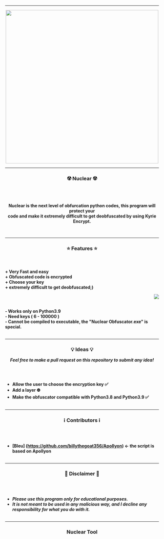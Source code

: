-----

<p align="center">
<img src="https://user-images.githubusercontent.com/103894335/163794304-eaa34d32-41c4-47ce-a07e-08e83915b631.png", width="500", height="500">
</p>

-----

### <p align="center">☢️ Nuclear ☢️</p>

<br><br>
<p align="center">
<strong>
Nuclear is the next level of obfurcation python codes, this program will protect your
<br>
code and make it extremely difficult to get deobfuscated by using Kyrie Encrypt.
</strong>
</p>
<br>

-----

### <p align="center">⭐ Features ⭐</p>

<br><br>
<strong>+ Very Fast and easy</strong>
<br>
<strong>+ Obfuscated code is encrypted</strong>
<br>
<strong>+ Choose your key</strong>
<br>
<strong>+ extremely difficult to get deobfuscated;)</strong>
<br>

<p align="right">
<img src="https://user-images.githubusercontent.com/103894335/163794304-eaa34d32-41c4-47ce-a07e-08e83915b631.png">
</p>

<br>
<strong>- Works only on Python3.9</strong>
<br>
<strong>- Need keys ( 6 - 100000 )
<br>
<strong>- Cannot be compiled to executable, the "Nuclear Obfuscator.exe" is special. </strong>
<br><br>

-----


### <p align="center">💡 Ideas 💡</p>

<p align="center"><strong><i>Feel free to make a pull request on this repository to submit any idea!</i></strong</p>

<br><br>
* Allow the user to choose the encryption key ✅
* Add a layer ⛔
* Make the obfuscator compatible with Python3.8 and Python3.9 ✅
<br><br>

-----
  
### <p align="center">ℹ️ Contributors ℹ️</p>

<br><br>
* [Bleu] (https://github.com/billythegoat356/Apollyon) <- the script is based on Apollyon
<br><br>
  
-----

### <p align="center">📌 Disclaimer 📌</p>

<br><br>
* ***Please use this program only for educational purposes.***
* ***It is not meant to be used in any malicious way, and I decline any responsibility for what you do with it.***
<br><br>

-----

### <p align="center">Nuclear Tool</p>
